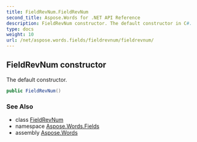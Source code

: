 ```yaml
---
title: FieldRevNum.FieldRevNum
second_title: Aspose.Words for .NET API Reference
description: FieldRevNum constructor. The default constructor in C#.
type: docs
weight: 10
url: /net/aspose.words.fields/fieldrevnum/fieldrevnum/
---
```

## FieldRevNum constructor

The default constructor.

```csharp
public FieldRevNum()
```

### See Also

* class [FieldRevNum](../)
* namespace [Aspose.Words.Fields](../../fieldrevnum/)
* assembly [Aspose.Words](../../../)
